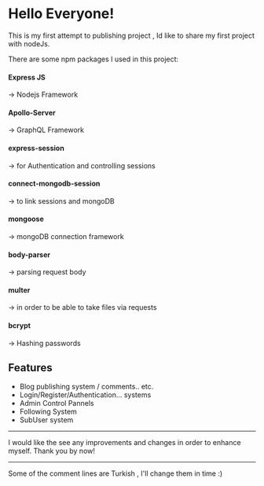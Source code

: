 # Hello Everyone!
This is my first attempt to publishing project , Id like to share my first project with nodeJs.

There are some npm packages I used in this project:

#### Express JS
-> Nodejs Framework
#### Apollo-Server
-> GraphQL Framework
#### express-session
-> for Authentication and controlling sessions
#### connect-mongodb-session
-> to link sessions and mongoDB 
#### mongoose
-> mongoDB connection framework
#### body-parser
-> parsing request body
#### multer
-> in order to be able to take files via requests
#### bcrypt
-> Hashing passwords


## Features
- Blog publishing system / comments.. etc.
- Login/Register/Authentication... systems
- Admin Control Pannels
- Following System
- SubUser system


------------

I would like the see any improvements and changes in order to enhance myself. Thank you by now!

------------
Some of the comment lines are Turkish , I'll change them in time :)
